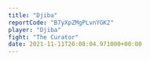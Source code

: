 ```yaml
---
title: "Djiba"
reportCode: "B7yXpZMgPLvnYGK2"
player: "Djiba"
fight: "The Curator"
date: 2021-11-11T20:08:04.971000+00:00
---
```

